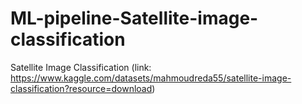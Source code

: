 # ML-pipeline-Satellite-image-classification
Satellite Image Classification (link: https://www.kaggle.com/datasets/mahmoudreda55/satellite-image-classification?resource=download)
